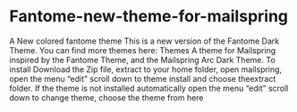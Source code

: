 # Fantome-new-theme-for-mailspring
A New colored fantome theme
This is a new version of the Fantome Dark Theme. You can find more themes here: Themes 
A theme for Mailspring inspired by the Fantome Theme, and the Mailspring Arc Dark Theme. 
To install Download the Zip file, extract to your home folder, open mailspring, open the menu “edit” scroll down to theme install and choose theextract folder. If the theme is not installed automatically open the menu “edit” scroll down to change theme, choose the theme from here 
